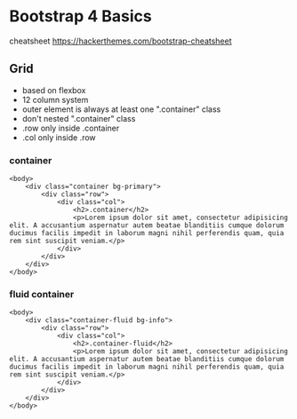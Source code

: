 # Bootstrap 4 Basics

cheatsheet https://hackerthemes.com/bootstrap-cheatsheet

## Grid 

* based on flexbox
* 12 column system 
* outer element is always at least one ".container" class
* don't nested ".container" class
* .row only inside .container
* .col only inside .row

### container 

```
<body>
	<div class="container bg-primary">
		<div class="row">
			<div class="col">
				<h2>.container</h2>
				<p>Lorem ipsum dolor sit amet, consectetur adipisicing elit. A accusantium aspernatur autem beatae blanditiis cumque dolorum ducimus facilis impedit in laborum magni nihil perferendis quam, quia rem sint suscipit veniam.</p>
			</div>
		</div>
	</div>
</body>
```

### fluid container 

```
<body>
	<div class="container-fluid bg-info">
		<div class="row">
			<div class="col">
				<h2>.container-fluid</h2>
				<p>Lorem ipsum dolor sit amet, consectetur adipisicing elit. A accusantium aspernatur autem beatae blanditiis cumque dolorum ducimus facilis impedit in laborum magni nihil perferendis quam, quia rem sint suscipit veniam.</p>
			</div>
		</div>
	</div>
</body>
```